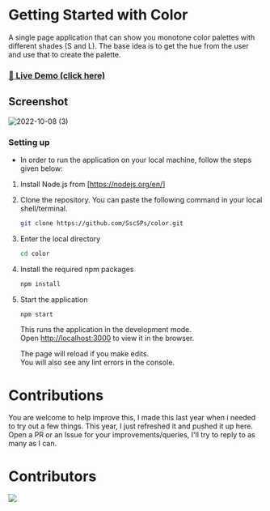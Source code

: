 # Getting Started with Color

A single page application that can show you monotone color palettes with different shades (S and L).
The base idea is to get the hue from the user and use that to create the palette. 

### [🎨 Live Demo (click here)](https://sscsps.github.io/color)

## Screenshot
![2022-10-08 (3)](https://user-images.githubusercontent.com/96677760/194740917-6bd01c21-6dd8-4f7f-9372-2dd796a9630c.png)


### Setting up

- In order to run the application on your local machine, follow the steps given below:

1. Install Node.js from [https://nodejs.org/en/] 
2. Clone the repository. You can paste the following command in your local shell/terminal.

   ```sh
   git clone https://github.com/SscSPs/color.git
   ```
3. Enter the local directory

   ```sh
   cd color
   ```
3. Install the required npm packages

   ```sh
   npm install
   ```
4. Start the application 
    ```sh
    npm start
   ```
   This runs the application in the development mode.\
   Open [http://localhost:3000](http://localhost:3000) to view it in the browser.

   The page will reload if you make edits.\
   You will also see any lint errors in the console.

# Contributions 

You are welcome to help improve this, I made this last year when i needed to try out a few things.
This year, I just refreshed it and pushed it up here.
Open a PR or an Issue for your improvements/queries, I'll try to reply to as many as I can.

# Contributors

<a href = "https://github.com/SscSPs/color/graphs/contributors">
  <img src = "https://contrib.rocks/image?repo=SscSPs/color"/>
</a>
